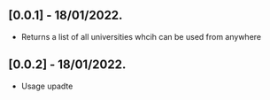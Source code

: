 ## [0.0.1] - 18/01/2022.

* Returns a list of all universities whcih can be used from anywhere

## [0.0.2] - 18/01/2022.
* Usage upadte